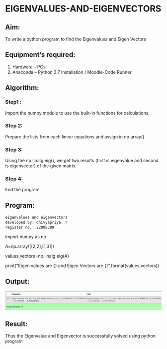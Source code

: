 # EIGENVALUES-AND-EIGENVECTORS
## Aim:
To write a python program to find the Eigenvalues and Eigen Vectors
## Equipment’s required:
1. 	Hardware – PCs
2. 	Anaconda – Python 3.7 Installation / Moodle-Code Runner
## Algorithm:
### Step1 : 
Import the numpy module to use the built-in functions for calculations.

### Step 2: 
Prepare the lists from each linear equations and assign in np.array().

### Step 3: 
Using the np.linalg.eig(),  we get two results (first is eigenvalue and second is eigenvector) of the given matrix.

### Step 4: 
End the program.

## Program:
```
eigenvalues and eigenvectors
developed by: dhivyapriya. r
register no.: 22008389
```
import numpy as np

A=np.array([[2,2],[1,3]])

values,vectors=np.linalg.eig(A)

print("Eigen values are {} and Eigen Vectors are {}".format(values,vectors))

## Output:
![eigen](./images/eigen.png)

## Result:
Thus the Eigenvalue and Eigenvector is successfully solved using python program
